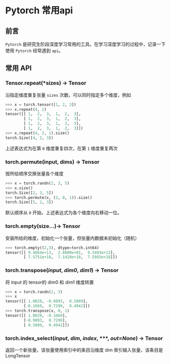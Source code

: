 # Pytorch 常用api


## 前言

`Pytorch` 是研究生阶段深度学习常用的工具。在学习深度学习的过程中，记录一下使用 `Pytorch` 经常遇到 `api`。

## 常用 API

### Tensor.repeat(*sizes) -> Tensor

沿指定维度重复张量 `sizes` 次数，可以同时指定多个维度，例如

```python
>>> x = torch.tensor([1, 2, 3])
>>> x.repeat(4, 2)
tensor([[ 1,  2,  3,  1,  2,  3],
        [ 1,  2,  3,  1,  2,  3],
        [ 1,  2,  3,  1,  2,  3],
        [ 1,  2,  3,  1,  2,  3]])
>>> x.repeat(4, 2, 1).size()
torch.Size([4, 2, 3])
```

上述表达式为在第 `0` 维度重复四次，在第 `1` 维度重复两次

### torch.permute(input, dims) -> Tensor

按所给顺序交换张量各个维度

```python
>>> x = torch.randn(2, 3, 5)
>>> x.size()
torch.Size([2, 3, 5])
>>> torch.permute(x, (2, 0, 1)).size()
torch.Size([5, 2, 3])
```

默认顺序从 `0` 开始，上述表达式为各个维度向右移动一位。

### torch.empty(size...)→ Tensor

安装所给的维度，初始化一个张量，但张量内数据未初始化（随机）

```python
>>> torch.empty((2,3), dtype=torch.int64)
tensor([[ 9.4064e+13,  2.8000e+01,  9.3493e+13],
        [ 7.5751e+18,  7.1428e+18,  7.5955e+18]])
```

###  torch.transpose(*input*, *dim0*, *dim1*) → Tensor

将 input 的 tensor的 dim0 和 dim1 维度转置

```python
>>> x = torch.randn(2, 3)
>>> x
tensor([[ 1.0028, -0.9893,  0.5809],
        [-0.1669,  0.7299,  0.4942]])
>>> torch.transpose(x, 0, 1)
tensor([[ 1.0028, -0.1669],
        [-0.9893,  0.7299],
        [ 0.5809,  0.4942]])
```

### torch.index_select(*input*, *dim*, *index*, ***, *out=None*) → Tensor

返回一个新张量，该张量使用索引中的条目沿维度 dim 索引输入张量，该条目是 LongTensor


